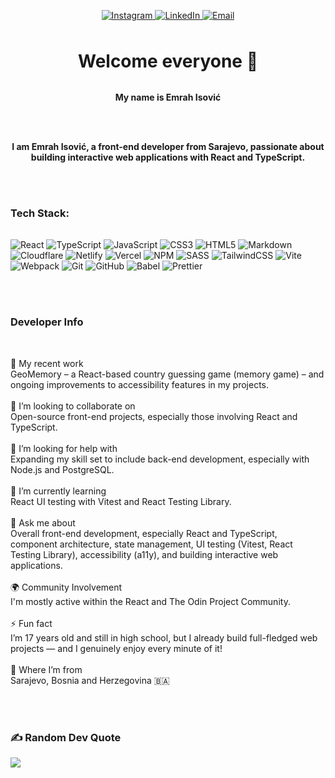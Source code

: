 <br></br>

<div align="center">
<a href="https://instagram.com/emrah.isovich">
<img src="https://img.shields.io/badge/Instagram-%23E4405F?style=for-the-badge&logo=Instagram&logoColor=white" alt="Instagram"/>
</a>
<a href="https://linkedin.com/in/emrah-isovic-380127353">
<img src="https://img.shields.io/badge/LinkedIn-%230077B5?style=for-the-badge&logo=LinkedIn&logoColor=white" alt="LinkedIn"/>
</a>
<a href="mailto:emrahisovic20@gmail.com">
<img src="https://img.shields.io/badge/Email-D14836?style=for-the-badge&logo=Gmail&logoColor=white" alt="Email"/>
</a>
</div>
<div style="margin-top:48px;"></div>
<h1 align="center">Welcome everyone 👋</h1>
<div style="margin-top:32px;"></div>
<p align="center"><strong>My name is Emrah Isović</strong></p>

<br></br>

<p align="center"><b>I am Emrah Isović, a front-end developer from Sarajevo, passionate about building interactive web applications with React and TypeScript.</b><p>

<br></br>

### Tech Stack:

<div style="margin-top:32px;"></div>

![React](https://img.shields.io/badge/react-%2320232a.svg?style=for-the-badge&logo=react&logoColor=%2361DAFB) ![TypeScript](https://img.shields.io/badge/typescript-%23007ACC.svg?style=for-the-badge&logo=typescript&logoColor=white) ![JavaScript](https://img.shields.io/badge/javascript-%23323330.svg?style=for-the-badge&logo=javascript&logoColor=%23F7DF1E) ![CSS3](https://img.shields.io/badge/css3-%231572B6.svg?style=for-the-badge&logo=css3&logoColor=white) ![HTML5](https://img.shields.io/badge/html5-%23E34F26.svg?style=for-the-badge&logo=html5&logoColor=white) ![Markdown](https://img.shields.io/badge/markdown-%23000000.svg?style=for-the-badge&logo=markdown&logoColor=white) ![Cloudflare](https://img.shields.io/badge/Cloudflare-F38020?style=for-the-badge&logo=Cloudflare&logoColor=white) ![Netlify](https://img.shields.io/badge/netlify-%23000000.svg?style=for-the-badge&logo=netlify&logoColor=#00C7B7) ![Vercel](https://img.shields.io/badge/vercel-%23000000.svg?style=for-the-badge&logo=vercel&logoColor=white) ![NPM](https://img.shields.io/badge/NPM-%23CB3837.svg?style=for-the-badge&logo=npm&logoColor=white) ![SASS](https://img.shields.io/badge/SASS-hotpink.svg?style=for-the-badge&logo=SASS&logoColor=white) ![TailwindCSS](https://img.shields.io/badge/tailwindcss-%2338B2AC.svg?style=for-the-badge&logo=tailwind-css&logoColor=white) ![Vite](https://img.shields.io/badge/vite-%23646CFF.svg?style=for-the-badge&logo=vite&logoColor=white) ![Webpack](https://img.shields.io/badge/webpack-%238DD6F9.svg?style=for-the-badge&logo=webpack&logoColor=black) ![Git](https://img.shields.io/badge/git-%23F05033.svg?style=for-the-badge&logo=git&logoColor=white) ![GitHub](https://img.shields.io/badge/github-%23121011.svg?style=for-the-badge&logo=github&logoColor=white) ![Babel](https://img.shields.io/badge/Babel-F9DC3e?style=for-the-badge&logo=babel&logoColor=black) ![Prettier](https://img.shields.io/badge/prettier-%23F7B93E.svg?style=for-the-badge&logo=prettier&logoColor=black)

<br></br>

### Developer Info

<div style="margin-top:48px;"></div>

<section style="font-size:14px;">🔭 My recent work<br>GeoMemory – a React-based country guessing game (memory game) – and ongoing improvements to accessibility features in my projects.<br><br>👯 I’m looking to collaborate on<br>Open-source front-end projects, especially those involving React and TypeScript.<br><br>🤝 I’m looking for help with<br>Expanding my skill set to include back-end development, especially with Node.js and PostgreSQL.<br><br>🌱 I’m currently learning<br>React UI testing with Vitest and React Testing Library.<br><br>💬 Ask me about<br>Overall front-end development, especially React and TypeScript, component architecture, state management, UI testing (Vitest, React Testing Library), accessibility (a11y), and building interactive web applications.<br><br>🌍 Community Involvement<br>I'm mostly active within the React and The Odin Project Community.<br><br>⚡ Fun fact<br>I’m 17 years old and still in high school, but I already build full-fledged web projects — and I genuinely enjoy every minute of it!<br><br>📌 Where I’m from<br>Sarajevo, Bosnia and Herzegovina 🇧🇦</section>

<br></br>

### ✍️ Random Dev Quote

![](https://quotes-github-readme.vercel.app/api?type=horizontal&theme=radical)

<!-- Proudly created with GPRM ( https://gprm.itsvg.in ) -->
